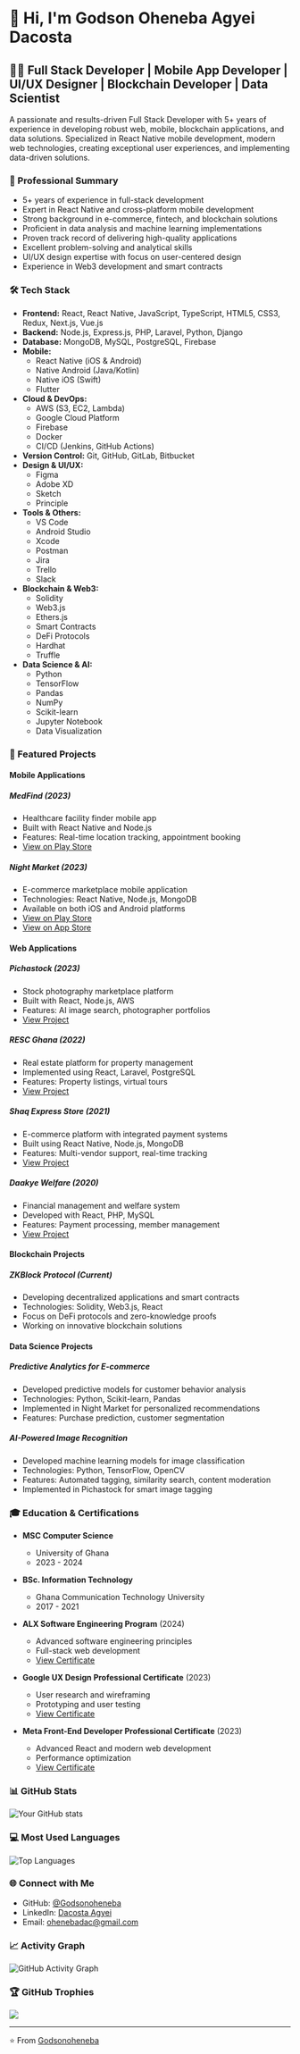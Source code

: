 # 👋 Hi, I'm Godson Oheneba Agyei Dacosta

## 👨‍💻 Full Stack Developer | Mobile App Developer | UI/UX Designer | Blockchain Developer | Data Scientist

A passionate and results-driven Full Stack Developer with 5+ years of experience in developing robust web, mobile, blockchain applications, and data solutions. Specialized in React Native mobile development, modern web technologies, creating exceptional user experiences, and implementing data-driven solutions.

### 🎯 Professional Summary
- 5+ years of experience in full-stack development
- Expert in React Native and cross-platform mobile development
- Strong background in e-commerce, fintech, and blockchain solutions
- Proficient in data analysis and machine learning implementations
- Proven track record of delivering high-quality applications
- Excellent problem-solving and analytical skills
- UI/UX design expertise with focus on user-centered design
- Experience in Web3 development and smart contracts

### 🛠️ Tech Stack

- **Frontend:** React, React Native, JavaScript, TypeScript, HTML5, CSS3, Redux, Next.js, Vue.js
- **Backend:** Node.js, Express.js, PHP, Laravel, Python, Django
- **Database:** MongoDB, MySQL, PostgreSQL, Firebase
- **Mobile:** 
  - React Native (iOS & Android)
  - Native Android (Java/Kotlin)
  - Native iOS (Swift)
  - Flutter
- **Cloud & DevOps:** 
  - AWS (S3, EC2, Lambda)
  - Google Cloud Platform
  - Firebase
  - Docker
  - CI/CD (Jenkins, GitHub Actions)
- **Version Control:** Git, GitHub, GitLab, Bitbucket
- **Design & UI/UX:** 
  - Figma
  - Adobe XD
  - Sketch
  - Principle
- **Tools & Others:** 
  - VS Code
  - Android Studio
  - Xcode
  - Postman
  - Jira
  - Trello
  - Slack
- **Blockchain & Web3:** 
  - Solidity
  - Web3.js
  - Ethers.js
  - Smart Contracts
  - DeFi Protocols
  - Hardhat
  - Truffle
- **Data Science & AI:**
  - Python
  - TensorFlow
  - Pandas
  - NumPy
  - Scikit-learn
  - Jupyter Notebook
  - Data Visualization

### 🌟 Featured Projects

#### Mobile Applications

##### MedFind (2023)
- Healthcare facility finder mobile app
- Built with React Native and Node.js
- Features: Real-time location tracking, appointment booking
- [View on Play Store](https://play.google.com/store/apps/details?id=com.medfind.medfind)

##### Night Market (2023)
- E-commerce marketplace mobile application
- Technologies: React Native, Node.js, MongoDB
- Available on both iOS and Android platforms
- [View on Play Store](https://play.google.com/store/apps/details?id=com.abonten.night_market&pcampaignid=web_share)
- [View on App Store](https://apps.apple.com/us/app/night-market/id1608386178)

#### Web Applications

##### Pichastock (2023)
- Stock photography marketplace platform
- Built with React, Node.js, AWS
- Features: AI image search, photographer portfolios
- [View Project](https://pichastock.com/)

##### RESC Ghana (2022)
- Real estate platform for property management
- Implemented using React, Laravel, PostgreSQL
- Features: Property listings, virtual tours
- [View Project](https://rescgh.com/)

##### Shaq Express Store (2021)
- E-commerce platform with integrated payment systems
- Built using React Native, Node.js, MongoDB
- Features: Multi-vendor support, real-time tracking
- [View Project](https://store.shaqexpress.com/)

##### Daakye Welfare (2020)
- Financial management and welfare system
- Developed with React, PHP, MySQL
- Features: Payment processing, member management
- [View Project](https://daakyewelfare.com/)

#### Blockchain Projects

##### ZKBlock Protocol (Current)
- Developing decentralized applications and smart contracts
- Technologies: Solidity, Web3.js, React
- Focus on DeFi protocols and zero-knowledge proofs
- Working on innovative blockchain solutions

#### Data Science Projects

##### Predictive Analytics for E-commerce
- Developed predictive models for customer behavior analysis
- Technologies: Python, Scikit-learn, Pandas
- Implemented in Night Market for personalized recommendations
- Features: Purchase prediction, customer segmentation

##### AI-Powered Image Recognition
- Developed machine learning models for image classification
- Technologies: Python, TensorFlow, OpenCV
- Features: Automated tagging, similarity search, content moderation
- Implemented in Pichastock for smart image tagging

### 🎓 Education & Certifications

- **MSC Computer Science**
  - University of Ghana
  - 2023 - 2024

- **BSc. Information Technology**
  - Ghana Communication Technology University
  - 2017 - 2021



- **ALX Software Engineering Program** (2024)
  - Advanced software engineering principles
  - Full-stack web development
  - [View Certificate](https://intranet.alxswe.com/certificates/YXN5H3CJeE)

- **Google UX Design Professional Certificate** (2023)
  - User research and wireframing
  - Prototyping and user testing
  - [View Certificate](https://coureera.org/verify/KQUQBFJXQR58)

- **Meta Front-End Developer Professional Certificate** (2023)
  - Advanced React and modern web development
  - Performance optimization
  - [View Certificate](https://coursera.ord/ZF33QZE9VAY)

### 📊 GitHub Stats

![Your GitHub stats](https://github-readme-stats.vercel.app/api?username=Godsonoheneba&show_icons=true&theme=radical&count_private=true&include_all_commits=true)

### 💻 Most Used Languages

![Top Languages](https://github-readme-stats.vercel.app/api/top-langs/?username=Godsonoheneba&layout=compact&theme=radical)

### 🌐 Connect with Me

- GitHub: [@Godsonoheneba](https://github.com/Godsonoheneba)
- LinkedIn: [Dacosta Agyei](https://www.linkedin.com/in/dacosta-agyei-b8647b136/)
- Email: [ohenebadac@gmail.com](mailto:ohenebadac@gmail.com)

### 📈 Activity Graph

![GitHub Activity Graph](https://activity-graph.herokuapp.com/graph?username=Godsonoheneba&theme=dracula)

### 🏆 GitHub Trophies

![](https://github-profile-trophy.vercel.app/?username=Godsonoheneba&theme=radical&no-frame=false&no-bg=true&margin-w=4)

---

⭐️ From [Godsonoheneba](https://github.com/Godsonoheneba) 
